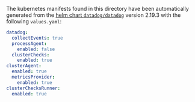 The kubernetes manifests found in this directory have been automatically generated
from the [helm chart `datadog/datadog`](https://github.com/DataDog/helm-charts/tree/master/charts/datadog)
version 2.19.3 with the following `values.yaml`:

```yaml
datadog:
  collectEvents: true
  processAgent:
    enabled: false
  clusterChecks:
    enabled: true
clusterAgent:
  enabled: true
  metricsProvider:
    enabled: true
clusterChecksRunner:
  enabled: true
```
